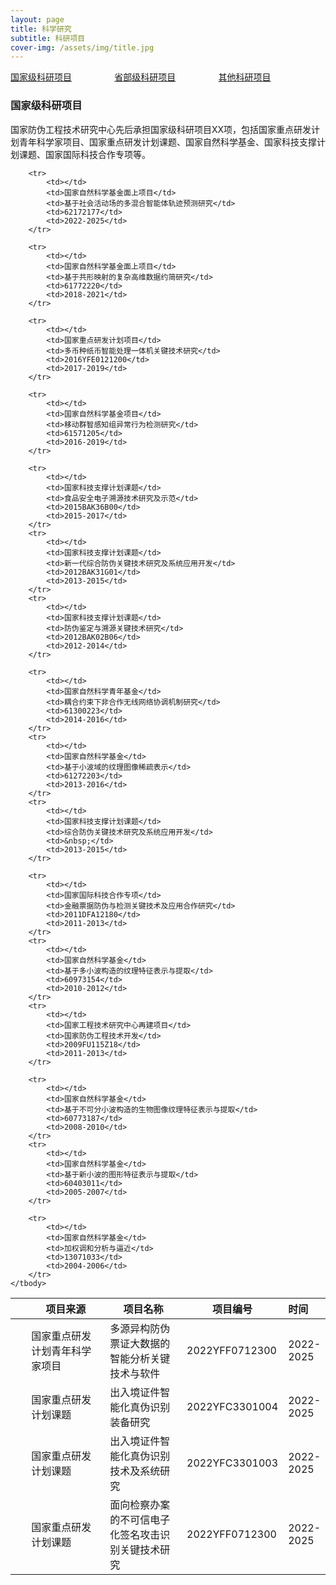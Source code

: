 ```yaml
---
layout: page
title: 科学研究
subtitle: 科研项目
cover-img: /assets/img/title.jpg
---
```

<!--
 * @Author: Conghao Wong
 * @Date: 2023-03-08 19:13:03
 * @LastEditors: Conghao Wong
 * @LastEditTime: 2023-03-11 18:15:20
 * @Description: file content
 * @Github: https://cocoon2wong.github.io
 * Copyright 2023 Conghao Wong, All Rights Reserved.
-->

<style>
.t_grid {
    display: grid;
    grid-template-columns: 32% 32% 32%;
    grid-gap: 60px 1%;
}
</style>

<link rel="stylesheet" type="text/css" href="/assets/css/user.css">

<!-- 用于表格自动编号 -->
<script language="javascript" type="text/javascript">
    window.onload = function () {
        var tableLine = document.getElementById("number");
        for (var i = 0; i < tableLine.rows.length; i++) {
            tableLine.rows[i].cells[0].innerHTML = (i + 1);
        }
    }
</script>

<div class="t_grid">
    <a class="btn btn-info btn-lg get-started-btn btn_selected" href="/researchs/programs_index">国家级科研项目</a>
    <a class="btn btn-info btn-lg get-started-btn btn_dark" href="/researchs/programs_1">省部级科研项目</a>
    <a class="btn btn-info btn-lg get-started-btn btn_dark" href="/researchs/programs_2">其他科研项目</a>
</div>

### 国家级科研项目

国家防伪工程技术研究中心先后承担国家级科研项目XX项，包括国家重点研发计划青年科学家项目、国家重点研发计划课题、国家自然科学基金、国家科技支撑计划课题、国家国际科技合作专项等。

<table>
    <thead>
        <tr>
            <th style="text-align:center;width:5%"></th>
            <th style="width:25%">项目来源</th>
            <th>项目名称</th>
            <th>项目编号</th>
            <th style="text-align:left;width:13%">时间</th>
        </tr>
    </thead>
    <tbody id="number">
        <tr>
            <td></td>
            <td>国家重点研发计划青年科学家项目</td>
            <td>多源异构防伪票证大数据的智能分析关键技术与软件</td>
            <td>2022YFF0712300</td>
            <td>2022-2025</td>
        </tr>
        <tr>
            <td></td>
            <td>国家重点研发计划课题</td>
            <td>出入境证件智能化真伪识别装备研究</td>
            <td>2022YFC3301004</td>
            <td>2022-2025</td>
        </tr>
        <tr>
            <td></td>
            <td>国家重点研发计划课题</td>
            <td>出入境证件智能化真伪识别技术及系统研究</td>
            <td>2022YFC3301003</td>
            <td>2022-2025</td>
        </tr>
        <tr>
            <td></td>
            <td>国家重点研发计划课题</td>
            <td>面向检察办案的不可信电子化签名攻击识别关键技术研究</td>
            <td>2022YFF0712300</td>
            <td>2022-2025</td>
        </tr>

        <tr>
            <td></td>
            <td>国家自然科学基金面上项目</td>
            <td>基于社会活动场的多混合智能体轨迹预测研究</td>
            <td>62172177</td>
            <td>2022-2025</td>
        </tr>

        <tr>
            <td></td>
            <td>国家自然科学基金面上项目</td>
            <td>基于共形映射的复杂高维数据约简研究</td>
            <td>61772220</td>
            <td>2018-2021</td>
        </tr>

        <tr>
            <td></td>
            <td>国家重点研发计划项目</td>
            <td>多币种纸币智能处理一体机关键技术研究</td>
            <td>2016YFE0121200</td>
            <td>2017-2019</td>
        </tr>

        <tr>
            <td></td>
            <td>国家自然科学基金项目</td>
            <td>移动群智感知组异常行为检测研究</td>
            <td>61571205</td>
            <td>2016-2019</td>
        </tr>

        <tr>
            <td></td>
            <td>国家科技支撑计划课题</td>
            <td>食品安全电子溯源技术研究及示范</td>
            <td>2015BAK36B00</td>
            <td>2015-2017</td>
        </tr>
        <tr>
            <td></td>
            <td>国家科技支撑计划课题</td>
            <td>新一代综合防伪关键技术研究及系统应用开发</td>
            <td>2012BAK31G01</td>
            <td>2013-2015</td>
        </tr>
        <tr>
            <td></td>
            <td>国家科技支撑计划课题</td>
            <td>防伪鉴定与溯源关键技术研究</td>
            <td>2012BAK02B06</td>
            <td>2012-2014</td>
        </tr>

        <tr>
            <td></td>
            <td>国家自然科学青年基金</td>
            <td>耦合约束下非合作无线网络协调机制研究</td>
            <td>61300223</td>
            <td>2014-2016</td>
        </tr>
        <tr>
            <td></td>
            <td>国家自然科学基金</td>
            <td>基于小波域的纹理图像稀疏表示</td>
            <td>61272203</td>
            <td>2013-2016</td>
        </tr>
        <tr>
            <td></td>
            <td>国家科技支撑计划课题</td>
            <td>综合防伪关键技术研究及系统应用开发</td>
            <td>&nbsp;</td>
            <td>2013-2015</td>
        </tr>

        <tr>
            <td></td>
            <td>国家国际科技合作专项</td>
            <td>金融票据防伪与检测关键技术及应用合作研究</td>
            <td>2011DFA12180</td>
            <td>2011-2013</td>
        </tr>
        <tr>
            <td></td>
            <td>国家自然科学基金</td>
            <td>基于多小波构造的纹理特征表示与提取</td>
            <td>60973154</td>
            <td>2010-2012</td>
        </tr>
        <tr>
            <td></td>
            <td>国家工程技术研究中心再建项目</td>
            <td>国家防伪工程技术开发</td>
            <td>2009FU115Z18</td>
            <td>2011-2013</td>
        </tr>

        <tr>
            <td></td>
            <td>国家自然科学基金</td>
            <td>基于不可分小波构造的生物图像纹理特征表示与提取</td>
            <td>60773187</td>
            <td>2008-2010</td>
        </tr>
        <tr>
            <td></td>
            <td>国家自然科学基金</td>
            <td>基于新小波的图形特征表示与提取</td>
            <td>60403011</td>
            <td>2005-2007</td>
        </tr>

        <tr>
            <td></td>
            <td>国家自然科学基金</td>
            <td>加权调和分析与逼近</td>
            <td>13071033</td>
            <td>2004-2006</td>
        </tr>
    </tbody>
</table>
